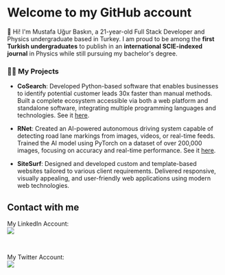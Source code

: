 # Welcome to my GitHub account

👋 Hi! I'm Mustafa Uğur Baskın, a 21-year-old Full Stack Developer and Physics undergraduate based in Turkey. I am proud to be among the <b>first Turkish undergraduates</b> to publish in an <b>international SCIE-indexed journal</b> in Physics while still pursuing my bachelor's degree. 

<h3>👨‍💻 My Projects</h3>

- <b>CoSearch</b>:
Developed Python-based software that enables businesses to identify potential customer leads 30x faster than manual methods. Built a complete ecosystem accessible via both a web platform and standalone software, integrating multiple programming languages and technologies. See it [here](https://github.com/mustafaugurbaskin/CoSearch).

- <b>RNet</b>:
Created an AI-powered autonomous driving system capable of detecting road lane markings from images, videos, or real-time feeds. Trained the AI model using PyTorch on a dataset of over 200,000 images, focusing on accuracy and real-time performance. See it [here](https://github.com/mustafaugurbaskin/RNet).

- <b>SiteSurf</b>:
Designed and developed custom and template-based websites tailored to various client requirements. Delivered responsive, visually appealing, and user-friendly web applications using modern web technologies.

## Contact with me
<html>
<body>

My LinkedIn Account:
<br>
<a href="https://www.linkedin.com/in/mustafaugurbaskin/">
<img src="https://img.shields.io/badge/linkedin-%230077B5.svg?style=for-the-badge&logo=linkedin&logoColor=white">
</img>
</a>

<br>

My Twitter Account:
<br>
<a href="https://twitter.com/ugurokuduro/">
<img src="https://img.shields.io/twitter/follow/ugurokuduro?style=social">
</img>
</a>

</body>
</html>
